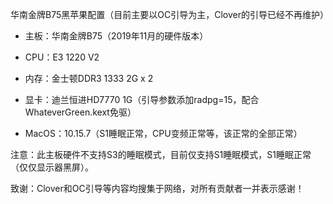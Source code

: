 
华南金牌B75黑苹果配置（目前主要以OC引导为主，Clover的引导已经不再维护）

* 主板：华南金牌B75（2019年11月的硬件版本）

* CPU：E3 1220 V2

* 内存：金士顿DDR3 1333 2G x 2

* 显卡：迪兰恒进HD7770 1G（引导参数添加radpg=15，配合WhateverGreen.kext免驱）

* MacOS：10.15.7（S1睡眠正常，CPU变频正常等，该正常的全部正常）

注意：此主板硬件不支持S3的睡眠模式，目前仅支持S1睡眠模式，S1睡眠正常（仅仅显示器黑屏）。

致谢：Clover和OC引导等内容均搜集于网络，对所有贡献者一并表示感谢！

